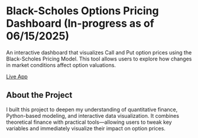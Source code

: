 # Black-Scholes Options Pricing Dashboard (In-progress as of 06/15/2025)
An interactive dashboard that visualizes Call and Put option prices using the Black-Scholes Pricing Model. This tool allows users to explore how changes in market conditions affect option valuations.

[Live App](tleblackschole.streamlit.app)

## About the Project
I built this project to deepen my understanding of quantitative finance, Python-based modeling, and interactive data visualization. It combines theoretical finance with practical tools—allowing users to tweak key variables and immediately visualize their impact on option prices.

